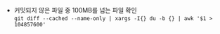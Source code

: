 - 커밋되지 않은 파일 중 100MB를 넘는 파일 확인  
    `git diff --cached --name-only | xargs -I{} du -b {} | awk '$1 > 104857600'`

